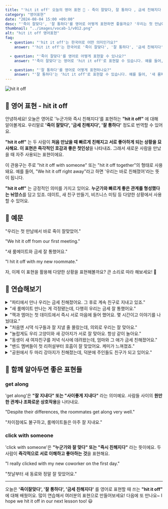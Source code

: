 ```yaml
---
title: "'hit it off' 오늘의 영어 표현 🤝 - 죽이 잘맞다, 잘 통하다 , 금세 친해지다  영어로"
category: "영어표현"
date: "2024-08-04 15:00 +09:00"
desc: "'죽이 잘맞다', '잘 통하다'를 영어로 어떻게 표현하면 좋을까요? '우리는 첫 만남에서 바로 죽이 잘맞았어', '새 룸메이트와 금세 친해졌어요' 등을 영어로 표현하는 법을 배워봅시다. 다양한 예문을 통해서 연습하고 본인의 표현으로 만들어 보세요."
thumbnail: "../images/vocab-1/v012.png"
alt: "hit it off 영어표현"
faq:
  - question: "'hit it off'는 한국어로 어떤 의미인가요?"
    answer: "'hit it off'는 한국어로 '죽이 잘맞다', '잘 통하다', '금세 친해지다' 등으로 번역될 수 있습니다. 처음 만난 사람들이 빠르게 친해지고 서로 좋아하게 되는 상황을 설명할 때 사용합니다."

  - question: "'죽이 잘맞다'를 영어로 어떻게 표현할 수 있나요?"
    answer: "'죽이 잘맞다'는 영어로 'hit it off'로 표현할 수 있습니다. 예를 들어, '우리는 첫 만남에서 바로 즉이 잘 맞았어'는 'We hit it off right from our first meeting'으로 말할 수 있습니다."

  - question: "'잘 통하다'를 영어로 어떻게 표현하나요?"
    answer: "'잘 통하다'는 'hit it off'로 표현할 수 있습니다. 예를 들어, '새 룸메이트와 죽이 잘 통했어요'는 'I hit it off with my new roommate'로 말할 수 있습니다."
---
```


<img src="../images/vocab-1/v012-1.avif" alt="hit it off"/>

## 🌟 영어 표현 - hit it off

안녕하세요! 오늘은 영어로 '누군가와 즉시 친해지다'를 표현하는 **"hit it off"** 에 대해 알아볼게요. 우리말로 **'죽이 잘맞다', '금세 친해지다', '잘 통하다'** 정도로 번역할 수 있어요.

**"hit it off"** 는 두 사람이 **처음 만났을 때 빠르게 친해지고 서로 좋아하게 되는 상황을 묘사해요. 이 표현은 즉각적인 호감과 좋은 첫인상**을 나타내죠. 그래서 새로운 사람을 만났을 때 자주 사용되는 표현이에요.

이 관용구는 주로 "hit it off with someone" 또는 "hit it off together"의 형태로 사용돼요. 예를 들어, "We hit it off right away"라고 하면 '우리는 바로 친해졌어'라는 뜻이 됩니다.

**"hit it off"** 는 긍정적인 의미를 가지고 있어요. **누군가와 빠르게 좋은 관계를 형성했다는 뉘앙스**를 담고 있죠. 데이트, 새 친구 만들기, 비즈니스 미팅 등 다양한 상황에서 사용할 수 있어요.

<script async src="https://pagead2.googlesyndication.com/pagead/js/adsbygoogle.js?client=ca-pub-1465612013356152"
     crossorigin="anonymous"></script>
<!-- engple-horizontal-ad -->

<div 
  data-inline-banner="🎉 새해에는 스픽 AI와 함께 영어 공부하자" 
  data-inline-banner-subtext="설날 특별 할인으로 60%할인 + 추가 7만원 할인! (~2/3)" 
  data-inline-banner-link="https://app.usespeak.com/kr-ko/sale/kr-affiliate-special/?ref=engple-inline"
  data-inline-banner-caption="해당 링크를 통해 구매시 일정액의 수수료를 지급받습니다.">
</div>

## 📖 예문

"우리는 첫 만남에서 바로 죽이 잘맞았어."

"We hit it off from our first meeting."

"새 룸메이트와 금세 잘 통했어요."

"I hit it off with my new roommate."

자, 이제 이 표현을 활용해 다양한 상황을 표현해볼까요? 큰 소리로 따라 해보세요! 🚀

## 💬 연습해보기

<details>
<summary>"파티에서 만나 우리는 금세 친해졌어요. 그 후로 계속 친구로 지내고 있죠."</summary>
<span>"We met at a party and really hit it off. We've been friends ever since."</span>
</details>

<details>
<summary>"새 룸메이트 만나는 게 걱정됐는데, 다행히 우리는 금세 잘 통했어요."</summary>
<span>"I was worried about meeting my new roommate, but we hit it off right away."</span>
</details>

<details>
<summary>"잭과 엠마는 첫 데이트에서 즉시 서로 마음에 들어 했어요. 몇 시간이고 이야기를 나눴대요."</summary>
<span>"Jack and Emma hit it off instantly during their first date. They talked for hours!"</span>
</details>

<details>
<summary>"처음엔 시댁 식구들과 잘 지낼 줄 몰랐는데, 의외로 우리는 잘 맞아요."</summary>
<span>"I <a href="/blog/in-english/018.didn't-expect-to-do/">didn't expect to</a> hit it off with my in-laws, but we get along great."</span>
</details>

<details>
<summary>"놀랍게도 우리 고양이와 새 강아지가 서로 잘 맞아요. 항상 같이 놀아요."</summary>
<span>"Surprisingly, my cat and the new puppy hit it off. They're always playing together."</span>
</details>

<details>
<summary>"동생이 새 여자친구를 저녁 식사에 데려왔는데, 엄마와 그 애가 금세 친해졌어요."</summary>
<span>"My brother brought his new girlfriend to dinner, and she and Mom really hit it off."</span>
</details>

<details>
<summary>"밴드 멤버들이 첫 리허설부터 호흡이 잘 맞았어요. 케미가 느껴졌죠."</summary>
<span>"The band members hit it off from their first rehearsal. You could <a href="/blog/in-english/090.feel-the-chemistry/">feel the chemistry</a>."</span>
</details>

<details>
<summary>"공원에서 두 마리 강아지가 친해졌는데, 덕분에 주인들도 친구가 되고 있어요."</summary>
<span>"The two dogs hit it off at the park, and now their owners are becoming friends too."</span>
</details>

## 🤝 함께 알아두면 좋은 표현들

### get along

'get along'은 **"잘 지내다" 또는 "사이좋게 지내다"** 라는 의미예요. 사람들 사이의 **원만한 관계나 조화로운 상호작용**을 나타내요.

"Despite their differences, the roommates get along very well."

"차이점에도 불구하고, 룸메이트들은 아주 잘 지내요."

### click with someone

'click with someone'은 **"누군가와 잘 맞다" 또는 "즉시 친해지다"** 라는 뜻이에요. 두 사람이 **즉각적으로 서로 이해하고 좋아하는 것**을 표현해요.

"I really clicked with my new coworker on the first day."

"첫날부터 새 동료와 정말 잘 맞았어요."

---

오늘은 **'죽이잘맞다', '잘 통하다', '금세 친해지다'** 를 영어로 표현할 때 쓰는 **"hit it off"** 에 대해 배웠어요. 많이 연습해서 여러분의 표현으로 만들어보세요! 다음에 또 만나요~ I hope we hit it off in our next lesson too! 😃

